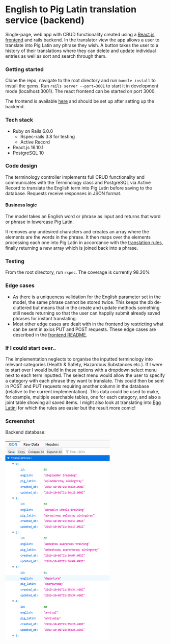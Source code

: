 # English to Pig Latin translation service (backend)

Single-page, web app with CRUD functionality created using a [React.js frontend](https://github.com/olliebrownlow/pig-latin-react-frontend) and rails backend. In the translator view the app allows a user to translate into Pig Latin any phrase they wish. A button takes the user to a history of their translations where they can delete and update individual entries as well as sort and search through them.

### Getting started

Clone the repo, navigate to the root directory and run `bundle install` to install the gems. Run `rails server --port=3001` to start it in development mode (localhost:3001). The react frontend can be started on port 3000.

The frontend is available [here](https://github.com/olliebrownlow/pig-latin-react-frontend) and should be set up after setting up the backend.

### Tech stack

- Ruby on Rails 6.0.0
  - Rspec-rails 3.8 for testing
  - Active Record
- React.js 16.10.1
- PostgreSQL 10

### Code design

The terminology controller implements full CRUD functionality and communicates with the Terminology class and PostgreSQL via Active Record to translate the English term into Pig Latin before saving to the database. Requests receive responses in JSON format.

#### Business logic

The model takes an English word or phrase as input and returns that word or phrase in lowercase Pig Latin.

It removes any undesired characters and creates an array where the elements are the words in the phrase. It then maps over the elements processing each one into Pig Latin in accordance with the [translation rules](https://en.wikipedia.org/wiki/Pig_Latin#Rules), finally returning a new array which is joined back into a phrase.

### Testing

From the root directory, run `rspec`. The coverage is currently 98.20%

### Edge cases

- As there is a uniqueness validation for the English parameter set in the model, the same phrase cannot be stored twice. This keeps the db de-cluttered but means that in the create and update methods something still needs returning so that the user can happily submit already saved phrases for instant translating.
- Most other edge cases are dealt with in the frontend by restricting what can be sent in axios PUT and POST requests. These edge cases are described in the [frontend README](https://github.com/olliebrownlow/pig-latin-react-frontend/blob/master/README.md).

### If I could start over..

The implementation neglects to organise the inputted terminology into relevant categories (Health & Safety, Hazardous Substances etc.). If I were to start over I would build in these options with a dropdown select menu next to each term inputted. The select menu would allow the user to specify a category with each phrase they want to translate. This could then be sent in POST and PUT requests requiring another column in the database (relative to the current implementation). This data could be used to make, for example, multiple searchable tables, one for each category, and also a joint table showing all saved items. I might also look at translating into [Egg Latinj](https://www.youtube.com/watch?v=5Vb98a6lUjc) for which the rules are easier but the result more comic!

### Screenshot

Backend database:

![app](./public/jsonbackenddata.PNG)
